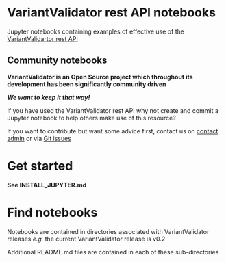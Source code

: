 # VariantValidator rest API notebooks

Jupyter notebooks containing examples of effective use of the [VariantValidartor rest API](http://rest.variantvalidator.org)

## Community notebooks
**VariantValidator is an Open Source project which throughout its development has been significantly community driven**

***We want to keep it that way!***

If you have used the VariantValidator rest API why not create and commit a Jupyter notebook to help others make use of this resource?

If you want to contribute but want some advice first, contact us on [contact admin](https://variantvalidator.org/contact_admin/)
or via [Git issues](https://github.com/openvar/rest_variantValidator_manuals/issues)

# Get started
**See INSTALL_JUPYTER.md**

# Find notebooks
Notebooks are contained in directories associated with VariantValidator releases *e.g.* the current VariantValidator release is v0.2

Additional README.md files are contained in each of these sub-directories
